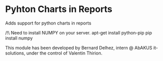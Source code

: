 # Pyhton Charts in Reports

Adds support for python charts in reports

/!\ Need to install NUMPY on your server.
  apt-get install python-pip
  pip install numpy

This module has been developed by Bernard Delhez, intern @ AbAKUS it-solutions, under the control of Valentin Thirion.
